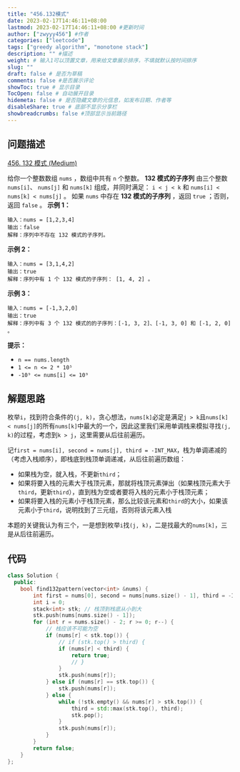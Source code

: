 ```yaml
---
title: "456.132模式"
date: 2023-02-17T14:46:11+08:00
lastmod: 2023-02-17T14:46:11+08:00 #更新时间
author: ["zwyyy456"] #作者
categories: ["leetcode"]
tags: ["greedy algorithm", "monotone stack"]
description: "" #描述
weight: # 输入1可以顶置文章，用来给文章展示排序，不填就默认按时间排序
slug: ""
draft: false # 是否为草稿
comments: false #是否展示评论
showToc: true # 显示目录
TocOpen: false # 自动展开目录
hidemeta: false # 是否隐藏文章的元信息，如发布日期、作者等
disableShare: true # 底部不显示分享栏
showbreadcrumbs: false #顶部显示当前路径
---
```

## 问题描述
[456. 132 模式 (Medium)](https://leetcode.cn/problems/132-pattern/)

给你一个整数数组 `nums` ，数组中共有 `n` 个整数。 **132 模式的子序列** 由三个整数
`nums[i]`、 `nums[j]` 和 `nums[k]` 组成，并同时满足： `i < j < k` 和
`nums[i] < nums[k] < nums[j]` 。
如果 `nums` 中存在 **132 模式的子序列** ，返回 `true` ；否则，返回 `false` 。
**示例 1：**
```
输入：nums = [1,2,3,4]
输出：false
解释：序列中不存在 132 模式的子序列。
```
**示例 2：**
```
输入：nums = [3,1,4,2]
输出：true
解释：序列中有 1 个 132 模式的子序列： [1, 4, 2] 。
```
**示例 3：**
```
输入：nums = [-1,3,2,0]
输出：true
解释：序列中有 3 个 132 模式的的子序列：[-1, 3, 2]、[-1, 3, 0] 和 [-1, 2, 0] 。
```
**提示：**
- `n == nums.length`
- `1 <= n <= 2 * 10⁵`
- `-10⁹ <= nums[i] <= 10⁹`

## 解题思路
枚举`i`，找到符合条件的`(j, k)`，贪心想法，`nums[k]`必定是满足`j > k`且`nums[k] < nums[j]`的所有`nums[k]`中最大的一个，因此这里我们采用单调栈来模拟寻找`(j, k)`的过程，考虑到`k > j`，这里需要从后往前遍历。

记`first = nums[i], second = nums[j], third = -INT_MAX`，栈为单调递减的（考虑入栈顺序），即栈底到栈顶单调递减，从后往前遍历数组：
- 如果栈为空，就入栈，不更新`third`；
- 如果将要入栈的元素大于栈顶元素，那就将栈顶元素弹出（如果栈顶元素大于`third`，更新`third`），直到栈为空或者要将入栈的元素小于栈顶元素；
- 如果将要入栈的元素小于栈顶元素，那么比较该元素和`third`的大小，如果该元素小于`third`，说明找到了三元组，否则将该元素入栈

本题的关键我认为有三个，一是想到枚举`i`找`(j, k)`，二是找最大的`nums[k]`，三是从后往前遍历。

## 代码
```cpp
class Solution {
  public:
    bool find132pattern(vector<int> &nums) {
        int first = nums[0], second = nums[nums.size() - 1], third = -INT_MAX;
        int i = 0;
        stack<int> stk; // 栈顶到栈底从小到大
        stk.push(nums[nums.size() - 1]);
        for (int r = nums.size() - 2; r >= 0; r--) {
            // 栈应该不可能为空
            if (nums[r] < stk.top()) {
                // if (stk.top() > third) {
                if (nums[r] < third) {
                    return true;
                    // }
                }
                stk.push(nums[r]);
            } else if (nums[r] == stk.top()) {
                stk.push(nums[r]);
            } else {
                while (!stk.empty() && nums[r] > stk.top()) {
                    third = std::max(stk.top(), third);
                    stk.pop();
                }
                stk.push(nums[r]);
            }
        }
        return false;
    }
};
```